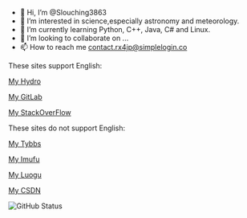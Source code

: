 - 👋 Hi, I’m @Slouching3863
- 👀 I’m interested in science,especially astronomy and meteorology.
- 🌱 I’m currently learning Python, C++, Java, C# and Linux.
- 💞️ I’m looking to collaborate on ...
- 📫 How to reach me contact.rx4jp@simplelogin.co

These sites support English:

[My Hydro](https://hydro.ac/user/8021)

[My GitLab](https://gitlab.com/Accustom9023)

[My StackOverFlow](https://stackoverflow.com/users/17522238/enigmatic1185)

These sites do not support English:

[My Tybbs](https://www.tybbs.org.cn/?109888)

[My Imufu](https://bbs.imufu.cn/?350418)

[My Luogu](https://www.luogu.com.cn/user/727453)

[My CSDN](https://blog.csdn.net/weixin_50038684)

![GitHub Status](https://github-readme-stats.vercel.app/api?show_icons=true&username=Slouching3863&theme=dark)

<!---
WowZachWang/WowZachWang is a ✨ special ✨ repository because its `README.md` (this file) appears on your GitHub profile.
You can click the Preview link to take a look at your changes.
--->
